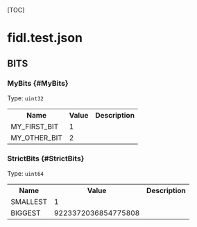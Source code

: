 [TOC]

# fidl.test.json












## **BITS**

### MyBits {#MyBits}
Type: <code>uint32</code>


<table>
    <tr><th>Name</th><th>Value</th><th>Description</th></tr><tr>
            <td>MY_FIRST_BIT</td>
            <td>1</td>
            <td></td>
        </tr><tr>
            <td>MY_OTHER_BIT</td>
            <td>2</td>
            <td></td>
        </tr></table>

### StrictBits {#StrictBits}
Type: <code>uint64</code>


<table>
    <tr><th>Name</th><th>Value</th><th>Description</th></tr><tr>
            <td>SMALLEST</td>
            <td>1</td>
            <td></td>
        </tr><tr>
            <td>BIGGEST</td>
            <td>9223372036854775808</td>
            <td></td>
        </tr></table>





